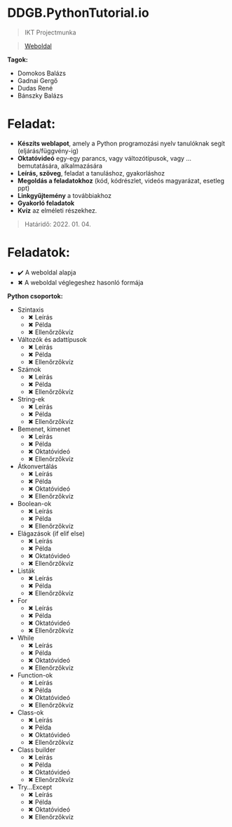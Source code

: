 # DDGB.PythonTutorial.io
> IKT Projectmunka

> [Weboldal](https://bbpezsgo.github.io/DDGB.PythonTutorial.io/)

**Tagok:**
- Domokos Balázs
- Gadnai Gergő
- Dudas René
- Bánszky Balázs

# Feladat:
- **Készíts weblapot**, amely a Python programozási nyelv tanulóknak segít (eljárás/függvény-ig)
- **Oktatóvideó** egy-egy parancs, vagy változótípusok, vagy ... bemutatására, alkalmazására
- **Leírás, szöveg**, feladat a tanuláshoz, gyakorláshoz
- **Megoldás a feladatokhoz** (kód, kódrészlet, videós magyarázat, esetleg ppt)
- **Linkgyűjtemény** a továbbiakhoz
- **Gyakorló feladatok**
- **Kvíz** az elméleti részekhez.

> Határidő: 2022. 01. 04.

# Feladatok:
- ✔️ A weboldal alapja
- ✖ A weboldal véglegeshez hasonló formája

**Python csoportok:**
- Szintaxis
  - ✖ Leírás
  - ✖ Példa
  - ✖ Ellenőrzőkvíz
- Változók és adattípusok
  - ✖ Leírás
  - ✖ Példa
  - ✖ Ellenőrzőkvíz
- Számok
  - ✖ Leírás
  - ✖ Példa
  - ✖ Ellenőrzőkvíz
- String-ek
  - ✖ Leírás
  - ✖ Példa
  - ✖ Ellenőrzőkvíz
- Bemenet, kimenet
  - ✖ Leírás
  - ✖ Példa
  - ✖ Oktatóvideó
  - ✖ Ellenőrzőkvíz
- Átkonvertálás
  - ✖ Leírás
  - ✖ Példa
  - ✖ Oktatóvideó
  - ✖ Ellenőrzőkvíz
- Boolean-ok
  - ✖ Leírás
  - ✖ Példa
  - ✖ Ellenőrzőkvíz
- Elágazások (if elif else)
  - ✖ Leírás
  - ✖ Példa
  - ✖ Oktatóvideó
  - ✖ Ellenőrzőkvíz
- Listák
  - ✖ Leírás
  - ✖ Példa
  - ✖ Ellenőrzőkvíz
- For
  - ✖ Leírás
  - ✖ Példa
  - ✖ Oktatóvideó
  - ✖ Ellenőrzőkvíz
- While
  - ✖ Leírás
  - ✖ Példa
  - ✖ Oktatóvideó
  - ✖ Ellenőrzőkvíz
- Function-ok
  - ✖ Leírás
  - ✖ Példa
  - ✖ Oktatóvideó
  - ✖ Ellenőrzőkvíz
- Class-ok
  - ✖ Leírás
  - ✖ Példa
  - ✖ Oktatóvideó
  - ✖ Ellenőrzőkvíz
- Class builder
  - ✖ Leírás
  - ✖ Példa
  - ✖ Oktatóvideó
  - ✖ Ellenőrzőkvíz
- Try...Except
  - ✖ Leírás
  - ✖ Példa
  - ✖ Oktatóvideó
  - ✖ Ellenőrzőkvíz
